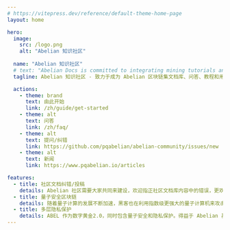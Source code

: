 ```yaml
---
# https://vitepress.dev/reference/default-theme-home-page
layout: home

hero:
  image:
    src: /logo.png
    alt: "Abelian 知识社区"
  
  name: "Abelian 知识社区"
  # text: "Abelian Docs is committed to integrating mining tutorials and Q&A for the Abelian Document repository."
  tagline: Abelian 知识社区 - 致力于成为 Abelian 区块链集文档库、问答、教程和用户经验分享为一体的综合型社区。

  actions:
    - theme: brand
      text: 由此开始
      link: /zh/guide/get-started
    - theme: alt
      text: 问答
      link: /zh/faq/
    - theme: alt
      text: 提问/纠错
      link: https://github.com/pqabelian/abelian-community/issues/new
    - theme: alt
      text: 新闻
      link: https://www.pqabelian.io/articles

features:
  - title: 社区文档纠错/投稿
    details: Abelian 社区需要大家共同来建设，欢迎指正社区文档库内容中的错误，更欢迎提交您的经验分享、开源项目和工具（可具名/匿名/链接）。
  - title: 量子安全区块链
    details: 随着量子计算的发展不断加速，黑客也在利用指数级更强大的量子计算机来攻击区块链网络，并且在量子计算的黎明时期已经开始威胁到主要区块链系统的安全。Abelian 是新一代的区块链，其设计本质上就是对抗量子计算机攻击的安全网络。Abelian 基金会研发团队由密码学家、数学家和加密工程师组成，他们设计了一些基于 CRYSTALS-Dilithium 的先进格子基密码方案，这是一个 NIST 标准化的密码原语。Abelian 的愿景是创造一种储值数字资产 ABEL，作为数字黄金2.0，同时包含量子安全和隐私保护。
  - title: 多层隐私保护
    details: ABEL 作为数字黄金2.0，同时包含量子安全和隐私保护。得益于 Abelian 基金会研发团队开发的创新技术，Abelian 支持对 ABEL 钱包的多层次隐私保护保证，这可以是匿名的、完全私密的，以及符合隐私保护的。Abelian 的技术包括基于格子的可链接环签名、承诺方案以及基于NIST标准化的密码原语，即 CRYSTALS-Kyber 和 CRYSTALS-Dilithium 的零知识证明。
---
```


